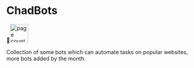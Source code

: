 # ChadBots
👀<a href="https://www.freecounterstat.com" title="page counter"><img width="48px" src="https://counter6.optistats.ovh/private/freecounterstat.php?c=mml8f515lqe5ke4w1hj7zk7n98e27ejf" border="0" title="page counter" alt="page counter"></a>

Collection of some bots which can automate tasks on popular websites, more bots added by the month.

